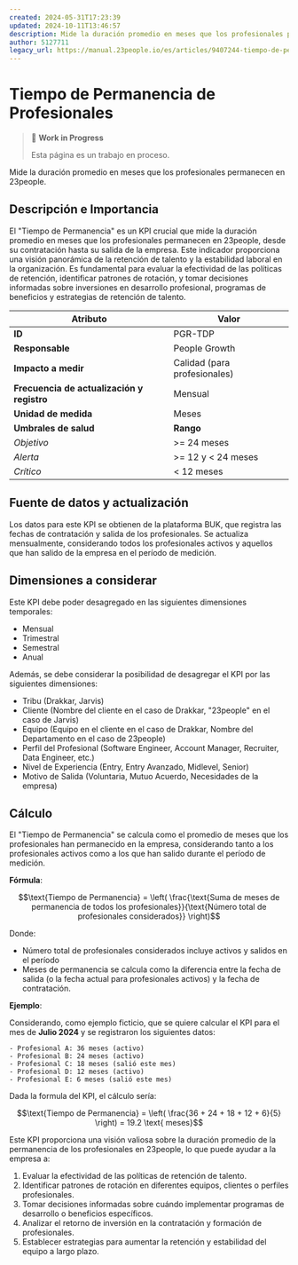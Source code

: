 ```yaml
---
created: 2024-05-31T17:23:39
updated: 2024-10-11T13:46:57
description: Mide la duración promedio en meses que los profesionales permanecen en 23people.
author: 5127711
legacy_url: https://manual.23people.io/es/articles/9407244-tiempo-de-permanencia-promedio-de-profesionales
---
```


# Tiempo de Permanencia de Profesionales

> 🚧 **Work in Progress**
>
> Esta página es un trabajo en proceso.

Mide la duración promedio en meses que los profesionales permanecen en 23people.

## Descripción e Importancia

El "Tiempo de Permanencia" es un KPI crucial que mide la duración promedio en meses que los profesionales permanecen en 23people, desde su contratación hasta su salida de la empresa. Este indicador proporciona una visión panorámica de la retención de talento y la estabilidad laboral en la organización. Es fundamental para evaluar la efectividad de las políticas de retención, identificar patrones de rotación, y tomar decisiones informadas sobre inversiones en desarrollo profesional, programas de beneficios y estrategias de retención de talento.

| **Atributo**                               | **Valor**                    |
| ------------------------------------------ | ---------------------------- |
| **ID**                                     | PGR-TDP                      |
| **Responsable**                            | People Growth                |
| **Impacto a medir**                        | Calidad (para profesionales) |
| **Frecuencia de actualización y registro** | Mensual                      |
| **Unidad de medida**                       | Meses                        |
| **Umbrales de salud**                      | **Rango**                    |
| *Objetivo*                                 | >= 24 meses                  |
| *Alerta*                                   | >= 12 y < 24 meses           |
| *Crítico*                                  | < 12 meses                   |

## Fuente de datos y actualización

Los datos para este KPI se obtienen de la plataforma BUK, que registra las fechas de contratación y salida de los profesionales. Se actualiza mensualmente, considerando todos los profesionales activos y aquellos que han salido de la empresa en el período de medición.

## Dimensiones a considerar

Este KPI debe poder desagregado en las siguientes dimensiones temporales:

- Mensual
- Trimestral
- Semestral
- Anual

Además, se debe considerar la posibilidad de desagregar el KPI por las siguientes dimensiones:

- Tribu (Drakkar, Jarvis)
- Cliente (Nombre del cliente en el caso de Drakkar, "23people" en el caso de Jarvis)
- Equipo (Equipo en el cliente en el caso de Drakkar, Nombre del Departamento en el caso de 23people)
- Perfil del Profesional (Software Engineer, Account Manager, Recruiter, Data Engineer, etc.)
- Nivel de Experiencia (Entry, Entry Avanzado, Midlevel, Senior)
- Motivo de Salida (Voluntaria, Mutuo Acuerdo, Necesidades de la empresa)

## Cálculo

El "Tiempo de Permanencia" se calcula como el promedio de meses que los profesionales han permanecido en la empresa, considerando tanto a los profesionales activos como a los que han salido durante el período de medición.

**Fórmula**:

$$\text{Tiempo de Permanencia} = \left( \frac{\text{Suma de meses de permanencia de todos los profesionales}}{\text{Número total de profesionales considerados}} \right)$$

Donde:

- Número total de profesionales considerados incluye activos y salidos en el período
- Meses de permanencia se calcula como la diferencia entre la fecha de salida (o la fecha actual para profesionales activos) y la fecha de contratación.

**Ejemplo**:

Considerando, como ejemplo ficticio, que se quiere calcular el KPI para el mes de **Julio 2024** y se registraron los siguientes datos:

```plaintext
- Profesional A: 36 meses (activo)
- Profesional B: 24 meses (activo)
- Profesional C: 18 meses (salió este mes)
- Profesional D: 12 meses (activo)
- Profesional E: 6 meses (salió este mes)
```

Dada la formula del KPI, el cálculo sería:

$$\text{Tiempo de Permanencia} = \left( \frac{36 + 24 + 18 + 12 + 6}{5} \right) = 19.2 \text{ meses}$$

Este KPI proporciona una visión valiosa sobre la duración promedio de la permanencia de los profesionales en 23people, lo que puede ayudar a la empresa a:

1. Evaluar la efectividad de las políticas de retención de talento.
2. Identificar patrones de rotación en diferentes equipos, clientes o perfiles profesionales.
3. Tomar decisiones informadas sobre cuándo implementar programas de desarrollo o beneficios específicos.
4. Analizar el retorno de inversión en la contratación y formación de profesionales.
5. Establecer estrategias para aumentar la retención y estabilidad del equipo a largo plazo.

